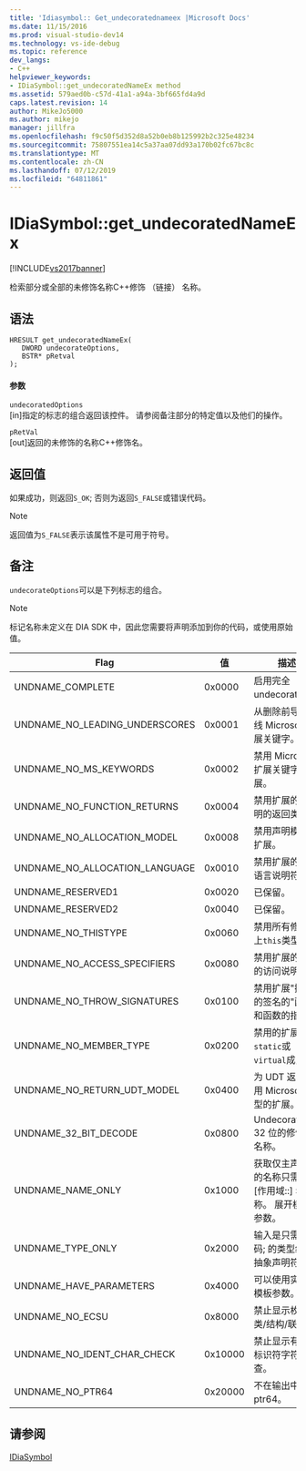 ```yaml
---
title: 'Idiasymbol:: Get_undecoratednameex |Microsoft Docs'
ms.date: 11/15/2016
ms.prod: visual-studio-dev14
ms.technology: vs-ide-debug
ms.topic: reference
dev_langs:
- C++
helpviewer_keywords:
- IDiaSymbol::get_undecoratedNameEx method
ms.assetid: 579aed0b-c57d-41a1-a94a-3bf665fd4a9d
caps.latest.revision: 14
author: MikeJo5000
ms.author: mikejo
manager: jillfra
ms.openlocfilehash: f9c50f5d352d8a52b0eb8b125992b2c325e48234
ms.sourcegitcommit: 75807551ea14c5a37aa07dd93a170b02fc67bc8c
ms.translationtype: MT
ms.contentlocale: zh-CN
ms.lasthandoff: 07/12/2019
ms.locfileid: "64811861"
---
```

# <a name="idiasymbolgetundecoratednameex"></a>IDiaSymbol::get_undecoratedNameEx
[!INCLUDE[vs2017banner](../../includes/vs2017banner.md)]

检索部分或全部的未修饰名称C++修饰 （链接） 名称。  
  
## <a name="syntax"></a>语法  
  
```cpp#  
HRESULT get_undecoratedNameEx(   
   DWORD undecorateOptions,  
   BSTR* pRetval  
);  
```  
  
#### <a name="parameters"></a>参数  
 `undecoratedOptions`  
 [in]指定的标志的组合返回该控件。 请参阅备注部分的特定值以及他们的操作。  
  
 `pRetVal`  
 [out]返回的未修饰的名称C++修饰名。  
  
## <a name="return-value"></a>返回值  
 如果成功，则返回`S_OK`; 否则为返回`S_FALSE`或错误代码。  
  
> [!NOTE]
> 返回值为`S_FALSE`表示该属性不是可用于符号。  
  
## <a name="remarks"></a>备注  
 `undecorateOptions`可以是下列标志的组合。  
  
> [!NOTE]
> 标记名称未定义在 DIA SDK 中，因此您需要将声明添加到你的代码，或使用原始值。  
  
|Flag|值|描述|  
|----------|-----------|-----------------|  
|UNDNAME_COMPLETE|0x0000|启用完全 undecoration。|  
|UNDNAME_NO_LEADING_UNDERSCORES|0x0001|从删除前导下划线 Microsoft 扩展关键字。|  
|UNDNAME_NO_MS_KEYWORDS|0x0002|禁用 Microsoft 扩展关键字的扩展。|  
|UNDNAME_NO_FUNCTION_RETURNS|0x0004|禁用扩展的主声明的返回类型。|  
|UNDNAME_NO_ALLOCATION_MODEL|0x0008|禁用声明模型的扩展。|  
|UNDNAME_NO_ALLOCATION_LANGUAGE|0x0010|禁用扩展的声明语言说明符。|  
|UNDNAME_RESERVED1|0x0020|已保留。|  
|UNDNAME_RESERVED2|0x0040|已保留。|  
|UNDNAME_NO_THISTYPE|0x0060|禁用所有修饰符上`this`类型。|  
|UNDNAME_NO_ACCESS_SPECIFIERS|0x0080|禁用扩展的成员的访问说明符。|  
|UNDNAME_NO_THROW_SIGNATURES|0x0100|禁用扩展"抛出的签名的"函数和函数的指针。|  
|UNDNAME_NO_MEMBER_TYPE|0x0200|禁用的扩展`static`或`virtual`成员。|  
|UNDNAME_NO_RETURN_UDT_MODEL|0x0400|为 UDT 返回禁用 Microsoft 模型的扩展。|  
|UNDNAME_32_BIT_DECODE|0x0800|Undecorates 32 位的修饰的名称。|  
|UNDNAME_NAME_ONLY|0x1000|获取仅主声明; 的名称只需返回 [作用域::] 名称。  展开模板参数。|  
|UNDNAME_TYPE_ONLY|0x2000|输入是只需编码; 的类型组合抽象声明符。|  
|UNDNAME_HAVE_PARAMETERS|0x4000|可以使用实际的模板参数。|  
|UNDNAME_NO_ECSU|0x8000|禁止显示枚举/类/结构/联合。|  
|UNDNAME_NO_IDENT_CHAR_CHECK|0x10000|禁止显示有效的标识符字符检查。|  
|UNDNAME_NO_PTR64|0x20000|不在输出中包括 ptr64。|  
  
## <a name="see-also"></a>请参阅  
 [IDiaSymbol](../../debugger/debug-interface-access/idiasymbol.md)
